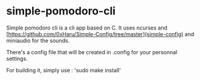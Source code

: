 # simple-pomodoro-cli

Simple pomodoro cli is a cli app based on C.
It uses ncurses and [https://github.com/0xHaru/Simple-Config/tree/master](simple-config) and miniaudio for the sounds.

There's a config file that will be created in .config for your personnal settings.

For building it, simply use : 'sudo make install'
